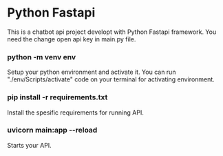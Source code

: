 # Python Fastapi

This is a chatbot api project developt with Python Fastapi framework. You need the change open api key in main.py file.


### python -m venv env
Setup your python environment and activate it.
You can run "./env/Scripts/activate" code on your terminal for activating environment.

### pip install -r requirements.txt
Install the spesific requirements for running API.

### uvicorn main:app --reload
Starts your API.
